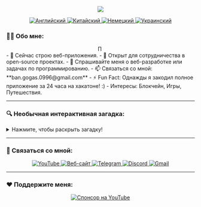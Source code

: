 <div id="header" align="center">
  <img src="https://capsule-render.vercel.app/api?type=waving&color=timeGradient&height=300&section=header&text=Владимир%20Банов&fontSize=90&fontAlignY=38&fontColor=auto&descAlignY=51&desc=Простой%20программист%20%7C%20Участник%20открытого%20исходного%20кода&descAlign=62"/>
  
  <p align="center">
    <a href="https://github.com/BANSAFAn/BANSAFAn/blob/main/README.md">
      <img src="https://img.shields.io/badge/Язык-Английский-blue?style=for-the-badge&logo=googletranslate&logoColor=white&labelColor=2b3038&color=2781c6&logoWidth=20" alt="Английский"/>
    </a>
    <a href="https://github.com/BANSAFAn/BANSAFAn/blob/main/README.zh-CN.md">
      <img src="https://img.shields.io/badge/Язык-Китайский-blue?style=for-the-badge&logo=googletranslate&logoColor=white&labelColor=2b3038&color=d83931&logoWidth=20" alt="Китайский"/>
    </a>
    <a href="https://github.com/BANSAFAn/BANSAFAn/blob/main/README.de.md">
      <img src="https://img.shields.io/badge/Язык-Немецкий-blue?style=for-the-badge&logo=googletranslate&logoColor=white&labelColor=2b3038&color=f7d448&logoWidth=20" alt="Немецкий"/>
    </a>
    <a href="https://github.com/BANSAFAn/BANSAFAn/blob/main/README.uk.md">
      <img src="https://img.shields.io/badge/Язык-Украинский-blue?style=for-the-badge&logo=googletranslate&logoColor=white&labelColor=2b3038&color=ffd700&logoWidth=20" alt="Украинский"/>
    </a>
  </p>
</div>

### 👨‍💻 Обо мне:

<style>
.typing {
  overflow: hidden;
  border-right: .15em solid orange;
  white-space: nowrap;
  margin: 0 auto;
  letter-spacing: .15em;
  animation: typing 3.5s steps(40, end), blink-caret .75s step-end infinite;
}

@keyframes typing {
  from { width: 0 }
  to { width: 100% }
}

@keyframes blink-caret {
  from, to { border-color: transparent }
  50% { border-color: orange; }
}
</style>

<div class="typing">Привет! Я Владимир, простой программист из Украины, который любит кодить с чаем и чипсами.</div>
- 🔭 Сейчас строю веб-приложения.
- 👯 Открыт для сотрудничества в open-source проектах.
- 💬 Спрашивайте меня о веб-разработке или задачах по программированию.
- 📫 Связаться со мной: **ban.gogas.0996@gmail.com**
- ⚡ Fun Fact: Однажды я закодил полное приложение за 24 часа на хакатоне! :)
- Интересы: Блокчейн, Игры, Путешествия.

---



### 🔍 Необычная интерактивная загадка:
<details>
  <summary>Нажмите, чтобы раскрыть загадку!</summary>
  <p>Что имеет ключи, но не может открывать замки?</p>
  <details>
    <summary>Подсказка</summary>
    Это то, что программисты используют каждый день!
  </details>
  <details>
    <summary>Ответ</summary>
    Клавиатура! 😄
  </details>
</details>

---













### 🤝 Связаться со мной:
<div align="center">
  <a href="https://www.youtube.com/@Baneronetwo" target="_blank">
    <img src="https://img.shields.io/badge/-YouTube-FF0000?style=for-the-badge&logo=youtube&logoColor=white" alt="YouTube" />
  </a>
  <a href="https://baneronetwo.vercel.app/" target="_blank">
    <img src="https://img.shields.io/badge/-Веб-сайт-000000?style=for-the-badge&logo=About.me&logoColor=white" alt="Веб-сайт" />
  </a>
  <a href="https://t.me/banliveone" target="_blank">
    <img src="https://img.shields.io/badge/-Telegram-2CA5E0?style=for-the-badge&logo=telegram&logoColor=white" alt="Telegram" />
  </a>
  <a href="https://rebrand.ly/liveone" target="_blank">
    <img src="https://img.shields.io/badge/-Discord-5865F2?style=for-the-badge&logo=discord&logoColor=white" alt="Discord" />
  </a>
  <a href="mailto:ban.gogas.0996@gmail.com">
    <img src="https://img.shields.io/badge/-Gmail-D14836?style=for-the-badge&logo=gmail&logoColor=white" alt="Gmail" />
  </a>
</div>

---

### ❤️ Поддержите меня:
<div align="center">
  <a href="https://www.youtube.com/channel/UClMebl5oW-tB2eQ-g_00e_A/join" target="_blank">
    <img src="https://img.shields.io/badge/Спонсор-FF0000?style=for-the-badge&logo=YouTube&logoColor=white" alt="Спонсор на YouTube" />
  </a>
</div>